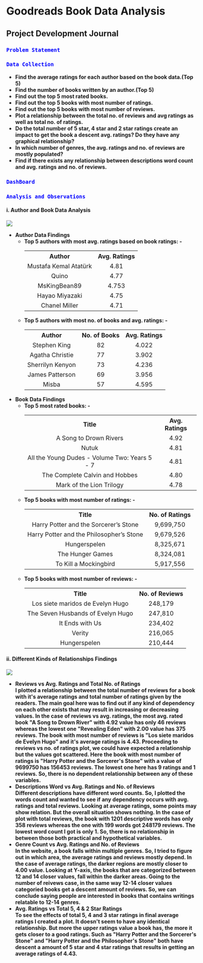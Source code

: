 <h1>Goodreads Book Data Analysis</h1>

<h2>Project Development Journal</h2>

<h3><code style="color:blue">Problem Statement</code></h3>
<strong><a href=""></a></strong>

<h3><code style="color:blue">Data Collection</code></h3>
<strong></strong>

<!-- <h3><code style="color:blue"><a href="https://public.tableau.com/app/profile/neloy.barman/viz/GoodreadsBookDataAnalysis/author__book_data">Analysis</a> Requirements Blueprint</code></h3> -->

* <strong>Find the average ratings for each author based on the book data.(Top 5)</strong>
* <strong>Find the number of books written by an author.(Top 5)</strong> 
* <strong>Find out the top 5 most rated books.</strong>
* <strong>Find out the top 5 books with most number of ratings.</strong>
* <strong>Find out the top 5 books with most number of reviews.</strong>
* <strong>Plot a relationship between the total no. of reviews and avg ratings as well as total no. of ratings.</strong>
* <strong>Do the total number of 5 star, 4 star and 2 star ratings create an impact to get the book a descent avg. ratings? Do they have any graphical relationship?</strong>
* <strong>In which number of genres, the avg. ratings and no. of reviews are mostly populated?</strong>
* <strong>Find if there exists any relationship between descriptions word count and avg. ratings and no. of reviews.</strong>



<h3><code style="color:blue">DashBoard</code></h3>
<!-- <strong>You can find all the analysis within this <a href="https://public.tableau.com/app/profile/neloy.barman/viz/GoodreadsBookDataAnalysis/author__book_data">Tableau DashBoard</a></strong> -->

<h3><code style="color:blue">Analysis and Observations</code></h3>

<h4>i. Author and Book Data Analysis</h4>
<img src="readmeFileImages/dashboard_1.png">

<ul>
    <li>
        <strong>Author Data Findings</strong>
        <ul>
            <li>
                <strong>Top 5 authors with most avg. ratings based on book ratings: -</strong>
                    <table align="center">
                        <tr align="center">
                            <th>Author</th>
                            <th>Avg. Ratings</th>
                        </tr>
                        <tr align="center">
                            <td>Mustafa Kemal Atatürk</td>
                            <td>4.81</td>
                        </tr>
                        <tr align="center">
                            <td>Quino</td>
                            <td>4.77</td>
                        </tr>
                        <tr align="center">
                            <td>MsKingBean89</td>
                            <td>4.753</td>
                        </tr>
                        <tr align="center">
                            <td>Hayao Miyazaki</td>
                            <td>4.75</td>
                        </tr>
                        <tr align="center">
                            <td>Chanel Miller</td>
                            <td>4.71</td>
                        </tr>
                    </table>
            </li>
            <li>
                <strong>Top 5 authors with most no. of books and avg. ratings: -</strong>
                <table align="center">
                    <tr align="center">
                        <th>Author</th>
                        <th>No. of Books</th>
                        <th>Avg. Ratings</th>
                    </tr>
                    <tr align="center">
                        <td>Stephen King</td>
                        <td>82</td>
                        <td>4.022</td>
                    </tr>
                     <tr align="center">
                        <td>Agatha Christie</td>
                        <td>77</td>
                        <td>3.902</td>
                    </tr>
                     <tr align="center">
                        <td>Sherrilyn Kenyon</td>
                        <td>73</td>
                        <td>4.236</td>
                    </tr>
                     <tr align="center">
                        <td>James Patterson</td>
                        <td>69</td>
                        <td>3.956</td>
                    </tr>
                     <tr align="center">
                        <td>Misba</td>
                        <td>57</td>
                        <td>4.595</td>
                    </tr>
                </table>
            </li>
        </ul>
    </li>
    <li>
        <strong>Book Data Findings</strong>
        <ul>
            <li>
                <strong>Top 5 most rated books: -</strong>
                <table align="center">
                    <tr align="center">
                        <th>Title</th>
                        <th>Avg. Ratings</th>
                    </tr>
                    <tr align="center">
                        <td>A Song to Drown Rivers</td>
                        <td>4.92</td>
                    </tr>
                    <tr align="center">
                        <td>Nutuk</td>
                        <td>4.81</td>
                    </tr>
                    <tr align="center">
                        <td>All the Young Dudes - Volume Two: Years 5 - 7</td>
                        <td>4.81</td>
                    </tr>
                    <tr align="center">
                        <td>The Complete Calvin and Hobbes</td>
                        <td>4.80</td>
                    </tr>
                    <tr align="center">
                        <td>Mark of the Lion Trilogy</td>
                        <td>4.78</td>
                    </tr>
                </table>
            </li>
            <li>
                <strong>Top 5 books with most number of ratings: -</strong>
                <table align="center">
                    <tr align="center">
                        <th>Title</th>
                        <th>No. of Ratings</th>
                    </tr>
                    <tr align="center">
                        <td>Harry Potter and the Sorcerer’s Stone</td>
                        <td>9,699,750</td>
                    </tr>
                    <tr align="center">
                        <td>Harry Potter and the Philosopher’s Stone</td>
                        <td>9,679,526</td>
                    </tr>
                    <tr align="center">
                        <td>Hungerspelen</td>
                        <td>8,325,671</td>
                    </tr>
                    <tr align="center">
                        <td>The Hunger Games</td>
                        <td>8,324,081</td>
                    </tr>
                    <tr align="center">
                        <td>To Kill a Mockingbird</td>
                        <td>5,917,556</td>
                    </tr>
                </table>
            </li>
            <li>
                <strong>Top 5 books with most number of reviews: -</strong>
                <table align="center">
                    <tr align="center">
                        <th>Title</th>
                        <th>No. of Reviews</th>
                    </tr>
                    <tr align="center">
                        <td>Los siete maridos de Evelyn Hugo</td>
                        <td>248,179</td>
                    </tr>
                    <tr align="center">
                        <td>The Seven Husbands of Evelyn Hugo</td>
                        <td>247,810</td>
                    </tr>
                    <tr align="center">
                        <td>It Ends with Us</td>
                        <td>234,402</td>
                    </tr>
                    <tr align="center">
                        <td>Verity</td>
                        <td>216,065</td>
                    </tr>
                    <tr align="center">
                        <td>Hungerspelen</td>
                        <td>210,444</td>
                    </tr>
                </table>
            </li>
        </ul>
    </li>
</ul>

<h4>ii. Different Kinds of Relationships Findings</h4>
<img src="readmeFileImages/dashboard_2.png">
<ul>
    <li>
        <strong>Reviews vs Avg. Ratings and Total No. of Ratings</strong></br>
        <strong>I plotted a relationship between the total number of reviews for a book with it's average ratings and total number of ratings given by the readers. The main goal here was to find out if any kind of dependency on each other exists that may result in increasing or decreasing values. In the case of reviews vs avg. ratings, the most avg. rated book "A Song to Drown River" with 4.92 value has only 46 reviews whereas the lowest one "Revealing Eden" with 2.00 value has 375 reviews. The book with most number of reviews is "Los siete maridos de Evelyn Hugo" and it's average ratings is 4.43. Proceeding to reviews vs no. of ratings plot, we could have expected a relationship but the values got scattered. Here the book with most number of ratings is "Harry Potter and the Sorcerer's Stone" with a value of 9699750 has 156453 reviews. The lowest one here has 9 ratings and 1 reviews. So, there is no dependent relationship between any of these variables.</strong>
    </li>
    <li>
        <strong>Descriptions Word vs Avg. Ratings and No. of Reviews</strong></br>
        <strong>Different descriptions have different word counts. So, I plotted the words count and wanted to see if any dependency occurs with avg. ratings and total reviews. Looking at average ratings, some points may show relation. But the overall situation shows nothing. In the case of plot with total reviews, the book with 1201 descriptive words has only 358 reviews whereas the one with 199 words got 248179 reviews. The lowest word count I got is only 1. So, there is no relationship in between those both practical and hypothetical variables.</strong>
    </li>
    <li>
        <strong>Genre Count vs Avg. Ratings and No. of Reviews</strong></br>
        <strong>In the website, a book falls within multiple genres. So, I tried to figure out in which area, the average ratings and reviews mostly depend. In the case of average ratings, the darker regions are mostly closer to 4.00 value. Looking at Y-axis, the books that are categorized between 12 and 14 closer values, fall within the darker areas. Going to the number of reivews case, in the same way 12-14 closer values categoried books get a descent amount of reviews. So, we can conclude saying people are interested in books that contains writings relatable to 12-14 genres. </strong>
    </li>
    <li>
        <strong>Avg. Ratings vs Total 5, 4 & 2 Star Ratings</strong></br>
        <strong>To see the effects of total 5, 4 and 3 star ratings in final average ratings I created a plot. It doesn't seem to have any identical relationship. But more the upper ratings value a book has, the more it gets closer to a good ratings. Such as "Harry Potter and the Sorcerer's Stone" and "Harry Potter and the Philosopher's Stone" both have descent a amount of 5 star and 4 star ratings that results in getting an average ratings of 4.43. </strong>
    </li>
</ul>
